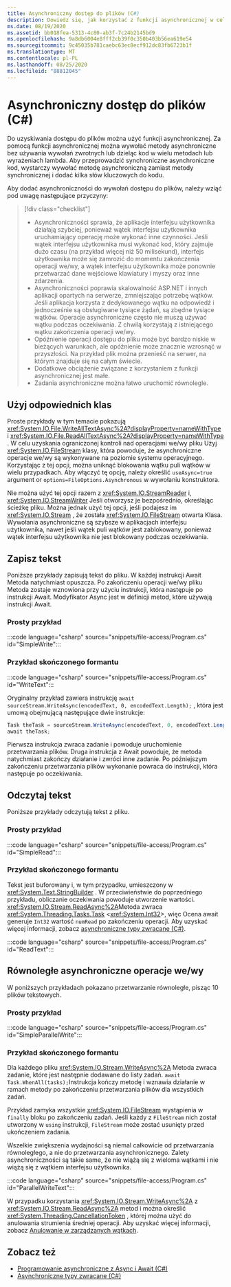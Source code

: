 ```yaml
---
title: Asynchroniczny dostęp do plików (C#)
description: Dowiedz się, jak korzystać z funkcji asynchronicznej w celu uzyskiwania dostępu do plików w języku C#. Można wywołać metody asynchroniczne bez używania wywołań zwrotnych lub dzieląc kod w różnych metodach.
ms.date: 08/19/2020
ms.assetid: bb018fea-5313-4c80-ab3f-7c24b2145bd9
ms.openlocfilehash: 9a8db6004e8fff2cb39f0c350b403b56ea619e54
ms.sourcegitcommit: 9c45035b781caebc63ec8ecf912dc83fb6723b1f
ms.translationtype: MT
ms.contentlocale: pl-PL
ms.lasthandoff: 08/25/2020
ms.locfileid: "88812045"
---
```

# <a name="asynchronous-file-access-c"></a>Asynchroniczny dostęp do plików (C#)

Do uzyskiwania dostępu do plików można użyć funkcji asynchronicznej. Za pomocą funkcji asynchronicznej można wywołać metody asynchroniczne bez używania wywołań zwrotnych lub dzieląc kod w wielu metodach lub wyrażeniach lambda. Aby przeprowadzić synchroniczne asynchroniczne kod, wystarczy wywołać metodę asynchroniczną zamiast metody synchronicznej i dodać kilka słów kluczowych do kodu.

Aby dodać asynchroniczności do wywołań dostępu do plików, należy wziąć pod uwagę następujące przyczyny:

> [!div class="checklist"]
>
> - Asynchroniczności sprawia, że aplikacje interfejsu użytkownika działają szybciej, ponieważ wątek interfejsu użytkownika uruchamiający operację może wykonać inne czynności. Jeśli wątek interfejsu użytkownika musi wykonać kod, który zajmuje dużo czasu (na przykład więcej niż 50 milisekund), interfejs użytkownika może się zamrozić do momentu zakończenia operacji we/wy, a wątek interfejsu użytkownika może ponownie przetwarzać dane wejściowe klawiatury i myszy oraz inne zdarzenia.
> - Asynchroniczności poprawia skalowalność ASP.NET i innych aplikacji opartych na serwerze, zmniejszając potrzebę wątków. Jeśli aplikacja korzysta z dedykowanego wątku na odpowiedź i jednocześnie są obsługiwane tysiące żądań, są zbędne tysiące wątków. Operacje asynchroniczne często nie muszą używać wątku podczas oczekiwania. Z chwilą korzystają z istniejącego wątku zakończenia operacji we/wy.
> - Opóźnienie operacji dostępu do pliku może być bardzo niskie w bieżących warunkach, ale opóźnienie może znacznie wzrosnąć w przyszłości. Na przykład plik można przenieść na serwer, na którym znajduje się na całym świecie.
> - Dodatkowe obciążenie związane z korzystaniem z funkcji asynchronicznej jest małe.
> - Zadania asynchroniczne można łatwo uruchomić równolegle.

## <a name="use-appropriate-classes"></a>Użyj odpowiednich klas

Proste przykłady w tym temacie pokazują <xref:System.IO.File.WriteAllTextAsync%2A?displayProperty=nameWithType> i <xref:System.IO.File.ReadAllTextAsync%2A?displayProperty=nameWithType> . W celu uzyskania ograniczonej kontroli nad operacjami we/wy pliku Użyj <xref:System.IO.FileStream> klasy, która powoduje, że asynchroniczne operacje we/wy są wykonywane na poziomie systemu operacyjnego. Korzystając z tej opcji, można uniknąć blokowania wątku puli wątków w wielu przypadkach. Aby włączyć tę opcję, należy określić `useAsync=true` argument or `options=FileOptions.Asynchronous` w wywołaniu konstruktora.

Nie można użyć tej opcji razem z <xref:System.IO.StreamReader> i, <xref:System.IO.StreamWriter> Jeśli otworzysz je bezpośrednio, określając ścieżkę pliku. Można jednak użyć tej opcji, jeśli podajesz im <xref:System.IO.Stream> , że została <xref:System.IO.FileStream> otwarta Klasa. Wywołania asynchroniczne są szybsze w aplikacjach interfejsu użytkownika, nawet jeśli wątek puli wątków jest zablokowany, ponieważ wątek interfejsu użytkownika nie jest blokowany podczas oczekiwania.

## <a name="write-text"></a>Zapisz tekst

Poniższe przykłady zapisują tekst do pliku. W każdej instrukcji Await Metoda natychmiast opuszcza. Po zakończeniu operacji we/wy pliku Metoda zostaje wznowiona przy użyciu instrukcji, która następuje po instrukcji Await. Modyfikator Async jest w definicji metod, które używają instrukcji Await.

### <a name="simple-example"></a>Prosty przykład

:::code language="csharp" source="snippets/file-access/Program.cs" id="SimpleWrite":::

### <a name="finite-control-example"></a>Przykład skończonego formantu

:::code language="csharp" source="snippets/file-access/Program.cs" id="WriteText":::

Oryginalny przykład zawiera instrukcję `await sourceStream.WriteAsync(encodedText, 0, encodedText.Length);` , która jest umową obejmującą następujące dwie instrukcje:

```csharp
Task theTask = sourceStream.WriteAsync(encodedText, 0, encodedText.Length);
await theTask;
```

Pierwsza instrukcja zwraca zadanie i powoduje uruchomienie przetwarzania plików. Druga instrukcja z Await powoduje, że metoda natychmiast zakończy działanie i zwróci inne zadanie. Po późniejszym zakończeniu przetwarzania plików wykonanie powraca do instrukcji, która następuje po oczekiwania.

## <a name="read-text"></a>Odczytaj tekst

Poniższe przykłady odczytują tekst z pliku.

### <a name="simple-example"></a>Prosty przykład

:::code language="csharp" source="snippets/file-access/Program.cs" id="SimpleRead":::

### <a name="finite-control-example"></a>Przykład skończonego formantu

Tekst jest buforowany i, w tym przypadku, umieszczony w <xref:System.Text.StringBuilder> . W przeciwieństwie do poprzedniego przykładu, obliczanie oczekiwania powoduje utworzenie wartości. <xref:System.IO.Stream.ReadAsync%2A>Metoda zwraca <xref:System.Threading.Tasks.Task> \<<xref:System.Int32>>, więc Ocena await generuje `Int32` wartość `numRead` po zakończeniu operacji. Aby uzyskać więcej informacji, zobacz [asynchroniczne typy zwracane (C#)](async-return-types.md).

:::code language="csharp" source="snippets/file-access/Program.cs" id="ReadText":::

## <a name="parallel-asynchronous-io"></a>Równoległe asynchroniczne operacje we/wy

W poniższych przykładach pokazano przetwarzanie równoległe, pisząc 10 plików tekstowych.

### <a name="simple-example"></a>Prosty przykład

:::code language="csharp" source="snippets/file-access/Program.cs" id="SimpleParallelWrite":::

### <a name="finite-control-example"></a>Przykład skończonego formantu

Dla każdego pliku <xref:System.IO.Stream.WriteAsync%2A> Metoda zwraca zadanie, które jest następnie dodawane do listy zadań. `await Task.WhenAll(tasks);`Instrukcja kończy metodę i wznawia działanie w ramach metody po zakończeniu przetwarzania plików dla wszystkich zadań.

Przykład zamyka wszystkie <xref:System.IO.FileStream> wystąpienia w `finally` bloku po zakończeniu zadań. Jeśli każdy z `FileStream` nich został utworzony w `using` instrukcji, `FileStream` może zostać usunięty przed ukończeniem zadania.

Wszelkie zwiększenia wydajności są niemal całkowicie od przetwarzania równoległego, a nie do przetwarzania asynchronicznego. Zalety asynchroniczności są takie same, że nie wiążą się z wieloma wątkami i nie wiążą się z wątkiem interfejsu użytkownika.

:::code language="csharp" source="snippets/file-access/Program.cs" id="ParallelWriteText":::

W przypadku korzystania <xref:System.IO.Stream.WriteAsync%2A> z <xref:System.IO.Stream.ReadAsync%2A> metod i można określić <xref:System.Threading.CancellationToken> , której można użyć do anulowania strumienia średniej operacji. Aby uzyskać więcej informacji, zobacz [Anulowanie w zarządzanych wątkach](../../../../standard/threading/cancellation-in-managed-threads.md).

## <a name="see-also"></a>Zobacz też

- [Programowanie asynchroniczne z Async i Await (C#)](index.md)
- [Asynchroniczne typy zwracane (C#)](async-return-types.md)
